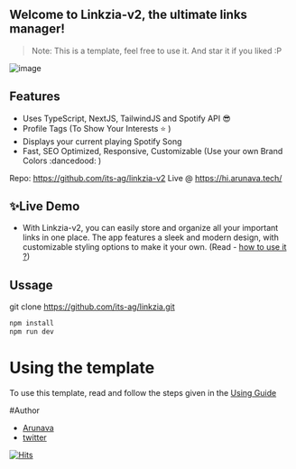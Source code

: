 ## Welcome to Linkzia-v2, the ultimate links manager!

> Note: This is a template, feel free to use it. And star it if you liked :P

![image](https://user-images.githubusercontent.com/102473837/209571097-a744c574-b258-480a-b70c-fee4316ca5dc.png)

## Features

- Uses TypeScript, NextJS, TailwindJS and Spotify API 😎
- Profile Tags (To Show Your Interests ⭐ )
- Displays your current playing Spotify Song
- Fast, SEO Optimized, Responsive, Customizable (Use your own Brand Colors :dancedood: ) 

Repo: https://github.com/its-ag/linkzia-v2
Live @ https://hi.arunava.tech/ 

## :sparkles:Live Demo

- With Linkzia-v2, you can easily store and organize all your important links in one place. The app features a sleek and modern design, with customizable styling options to make it your own. (Read - [how to use it ?](https://github.com/its-ag/linkzia-v2/blob/main/USING.md))

## Ussage
git clone https://github.com/its-ag/linkzia.git

```sh
npm install
npm run dev
```

# Using the template
To use this template, read and follow the steps given in the [Using Guide](https://github.com/its-ag/linkzia-v2/blob/main/USING.md)

#Author

- [Arunava](https://arunava.tech)
- [twitter](https://twitter.com/@ag_arunava)

[![Hits](https://hits.seeyoufarm.com/api/count/incr/badge.svg?url=https%3A%2F%2Fgithub.com%2Fits-ag%2Flinkzia-v2&count_bg=%2379C83D&title_bg=%23555555&icon=&icon_color=%23E7E7E7&title=VIEWS&edge_flat=false)](https://hits.seeyoufarm.com)
